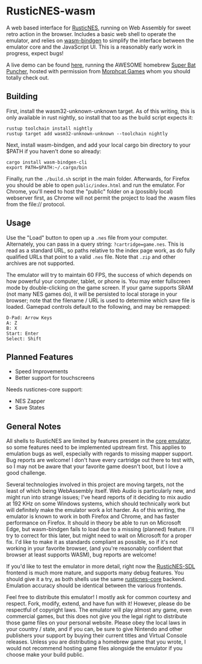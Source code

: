 # RusticNES-wasm

A web based interface for [RusticNES](https://github.com/zeta0134/rusticnes-core), running on Web Assembly for sweet retro action in the browser. Includes a basic web shell to operate the emulator, and relies on [wasm-bindgen](https://github.com/rustwasm/wasm-bindgen) to simplify the interface between the emulator core and the JavaScript UI. This is a reasonably early work in progress, expect bugs!

A live demo can be found [here](http://rusticnes.reploid.cafe/wasm/?cartridge=super-bat-puncher.nes), running the AWESOME homebrew [Super Bat Puncher](http://morphcat.de/superbatpuncher/), hosted with permission from [Morphcat Games](http://morphcat.de/) whom you should totally check out.

## Building

First, install the wasm32-unknown-unknown target. As of this writing, this is only available in rust nightly, so install that too as the build script expects it:

```
rustup toolchain install nightly
rustup target add wasm32-unknown-unknown --toolchain nightly
```

Next, install wasm-bindgen, and add your local cargo bin directory to your $PATH if you haven't done so already:

```
cargo install wasm-bindgen-cli
export PATH=$PATH:~/.cargo/bin
```

Finally, run the `./build.sh` script in the main folder. Afterwards, for Firefox you should be able to open `public/index.html` and run the emulator. For Chrome, you'll need to host the "public" folder on a (possibly local) webserver first, as Chrome will not permit the project to load the .wasm files from the file:// protocol.

## Usage

Use the "Load" button to open up a `.nes` file from your computer. Alternately, you can pass in a query string: `?cartridge=game.nes`. This is read as a standard URL, so paths relative to the index page work, as do fully qualified URLs that point to a valid `.nes` file. Note that `.zip` and other archives are not supported. 

The emulator will try to maintain 60 FPS, the success of which depends on how powerful your computer, tablet, or phone is. You may enter fullscreen mode by double-clicking on the game screen. If your game supports SRAM (not many NES games do), it will be persisted to local storage in your browser; note that the filename / URL is used to determine which save file is loaded. Gamepad controls default to the following, and may be remapped:

```
D-Pad: Arrow Keys
A: Z
B: X
Start: Enter
Select: Shift
```

## Planned Features

- Speed Improvements
- Better support for touchscreens

Needs rusticnes-core support:

- NES Zapper
- Save States

## General Notes

All shells to RusticNES are limited by features present in the [core emulator](https://github.com/zeta0134/rusticnes-core), so some features need to be implemented upstream first. This applies to emulation bugs as well, especially with regards to missing mapper support. Bug reports are welcome! I don't have every cartridge out there to test with, so I may not be aware that your favorite game doesn't boot, but I love a good challenge.

Several technologies involved in this project are moving targets, not the least of which being WebAssembly itself. Web Audio is particularly new, and might run into strange issues; I've heard reports of it deciding to mix audio at 192 KHz on some Windows systems, which should technically work but will definitely make the emulator work a lot harder. As of this writing, the emulator is known to work in both Firefox and Chrome, and has faster performance on Firefox. It should in theory be able to run on Microsoft Edge, but wasm-bindgen fails to load due to a missing (planned) feature. I'll try to correct for this later, but might need to wait on Microsoft for a proper fix. I'd like to make it as standards compliant as possible, so if it's not working in your favorite browser, (and you're reasonably confident that browser at least supports WASM), bug reports are welcome!

If you'd like to test the emulator in more detail, right now the [RusticNES-SDL](https://github.com/zeta0134/rusticnes-sdl) frontend is much more mature, and supports many debug features. You should give it a try, as both shells use the same [rusticnes-core](https://github.com/zeta0134/rusticnes-core) backend. Emulation accuracy should be identical between the various frontends.

Feel free to distribute this emulator! I mostly ask for common courtesy and respect. Fork, modify, extend, and have fun with it! However, please do be respectful of copyright laws. The emulator will play almost any game, even commercial games, but this does not give you the legal right to distribute those game files on your personal website. Please obey the local laws in your country / state, and if you can, be sure to give Nintendo and other publishers your support by buying their current titles and Virtual Console releases. Unless you are distributing a homebrew game that you wrote, I would not recommend hosting game files alongside the emulator if you choose make your build public.
